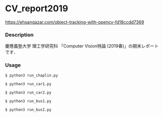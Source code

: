 # CV_report2019


https://ehsangazar.com/object-tracking-with-opencv-fd18ccdd7369


### Description
慶應義塾大学 理工学研究科 「Computer Vision特論 (2019春)」の期末レポートです．

### Usage

```
$ python3 run_chaplin.py

$ python3 run_car1.py

$ python3 run_car2.py

$ python3 run_bus1.py

$ python3 run_bus2.py
```
